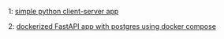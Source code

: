 1: [simple python client-server app](./day-1)

2: [dockerized FastAPI app with postgres using docker compose](./day-2/fast-api-hello-postgres)
